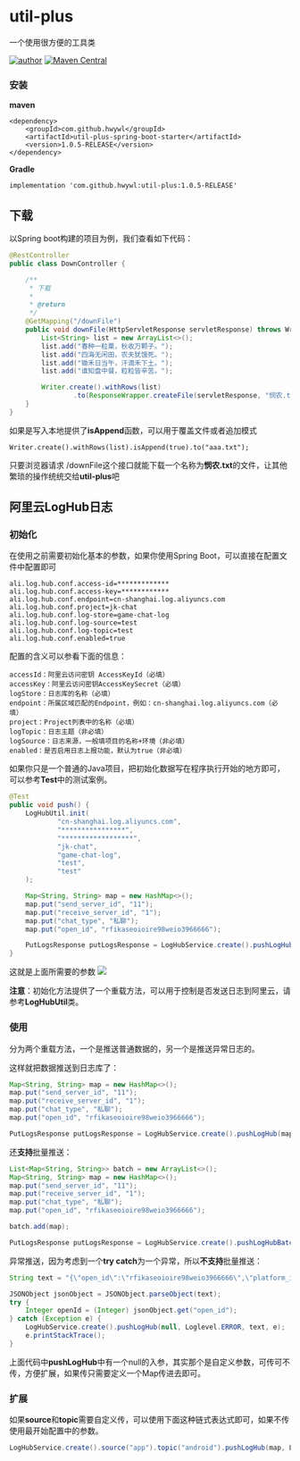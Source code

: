# util-plus
一个使用很方便的工具类

[![author](https://img.shields.io/badge/author-HWY-red.svg)](https://github.com/HWYWL)  [![Maven Central](https://img.shields.io/badge/util--plus-1.0.5--RELEASE-ff69b4.svg)](https://search.maven.org/artifact/com.github.hwywl/util-plus/1.0.5-RELEASE/jar)

### 安装
**maven**
```
<dependency>
    <groupId>com.github.hwywl</groupId>
    <artifactId>util-plus-spring-boot-starter</artifactId>
    <version>1.0.5-RELEASE</version>
</dependency>
```

**Gradle**
```
implementation 'com.github.hwywl:util-plus:1.0.5-RELEASE'
```



## 下载
以Spring boot构建的项目为例，我们查看如下代码：
```java
@RestController
public class DownController {

    /**
     * 下载
     *
     * @return
     */
    @GetMapping("/downFile")
    public void downFile(HttpServletResponse servletResponse) throws WriterException {
        List<String> list = new ArrayList<>();
        list.add("春种一粒粟，秋收万颗子。");
        list.add("四海无闲田，农夫犹饿死。");
        list.add("锄禾日当午，汗滴禾下土。");
        list.add("谁知盘中餐，粒粒皆辛苦。");

        Writer.create().withRows(list)
                .to(ResponseWrapper.createFile(servletResponse, "悯农.txt"));
    }
}
```

如果是写入本地提供了**isAppend**函数，可以用于覆盖文件或者追加模式
```
Writer.create().withRows(list).isAppend(true).to("aaa.txt");
```
只要浏览器请求 /downFile这个接口就能下载一个名称为**悯农.txt**的文件，让其他繁琐的操作统统交给**util-plus**吧


## 阿里云LogHub日志
### 初始化
在使用之前需要初始化基本的参数，如果你使用Spring Boot，可以直接在配置文件中配置即可
```
ali.log.hub.conf.access-id=*************
ali.log.hub.conf.access-key=************
ali.log.hub.conf.endpoint=cn-shanghai.log.aliyuncs.com
ali.log.hub.conf.project=jk-chat
ali.log.hub.conf.log-store=game-chat-log
ali.log.hub.conf.log-source=test
ali.log.hub.conf.log-topic=test
ali.log.hub.conf.enabled=true
```

配置的含义可以参看下面的信息：
```
accessId：阿里云访问密钥 AccessKeyId（必填）
accessKey：阿里云访问密钥AccessKeySecret（必填）
logStore：日志库的名称（必填）
endpoint：所属区域匹配的Endpoint，例如：cn-shanghai.log.aliyuncs.com（必填）
project：Project列表中的名称（必填）
logTopic：日志主题（非必填）
logSource：日志来源，一般填项目的名称+环境（非必填）
enabled：是否启用日志上报功能，默认为true（非必填）
```

如果你只是一个普通的Java项目，把初始化数据写在程序执行开始的地方即可，可以参考**Test**中的测试案例。
```java
@Test
public void push() {
    LogHubUtil.init(
            "cn-shanghai.log.aliyuncs.com",
            "****************",
            "******************",
            "jk-chat",
            "game-chat-log",
            "test",
            "test"
    );

    Map<String, String> map = new HashMap<>();
    map.put("send_server_id", "11");
    map.put("receive_server_id", "1");
    map.put("chat_type", "私聊");
    map.put("open_id", "rfikaseoioire98weio3966666");

    PutLogsResponse putLogsResponse = LogHubService.create().pushLogHub(map);
}
```

这就是上面所需要的参数
![](https://i.imgur.com/B48Cw4m.png)

**注意**：初始化方法提供了一个重载方法，可以用于控制是否发送日志到阿里云，请参考**LogHubUtil**类。

### 使用
分为两个重载方法，一个是推送普通数据的，另一个是推送异常日志的。

这样就把数据推送到日志库了：
```java
Map<String, String> map = new HashMap<>();
map.put("send_server_id", "11");
map.put("receive_server_id", "1");
map.put("chat_type", "私聊");
map.put("open_id", "rfikaseoioire98weio3966666");

PutLogsResponse putLogsResponse = LogHubService.create().pushLogHub(map);
```
还**支持**批量推送：
```java
List<Map<String, String>> batch = new ArrayList<>();
Map<String, String> map = new HashMap<>();
map.put("send_server_id", "11");
map.put("receive_server_id", "1");
map.put("chat_type", "私聊");
map.put("open_id", "rfikaseoioire98weio3966666");

batch.add(map);

PutLogsResponse putLogsResponse = LogHubService.create().pushLogHubBatch(batch);
```

异常推送，因为考虑到一个**try catch**为一个异常，所以**不支持**批量推送：
```java
String text = "{\"open_id\":\"rfikaseoioire98weio3966666\",\"platform_id\":11,\"app_id\":11}";

JSONObject jsonObject = JSONObject.parseObject(text);
try {
    Integer openId = (Integer) jsonObject.get("open_id");
} catch (Exception e) {
    LogHubService.create().pushLogHub(null, Loglevel.ERROR, text, e);
    e.printStackTrace();
}
```
上面代码中**pushLogHub**中有一个null的入参，其实那个是自定义参数，可传可不传，方便扩展，如果传只需要定义一个Map传进去即可。

### 扩展
如果**source**和**topic**需要自定义传，可以使用下面这种链式表达式即可，如果不传使用最开始配置中的参数。
```java
LogHubService.create().source("app").topic("android").pushLogHub(map, Loglevel.ERROR, text, e);
```

